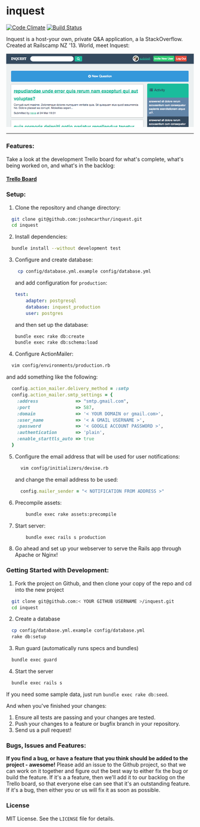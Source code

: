 # inquest

[![Code Climate](https://codeclimate.com/github/joshmcarthur/inquest.png)](https://codeclimate.com/github/joshmcarthur/inquest) [![Build Status](https://travis-ci.org/joshmcarthur/inquest.png)](https://travis-ci.org/joshmcarthur/inquest)


Inquest is a host-your own, private Q&A application, a la StackOverflow. Created at Railscamp NZ '13. World, meet Inquest:


![This is Inquest](doc/preview.png)

---

### Features:

Take a look at the development Trello board for what's complete, what's being worked on, and what's in the backlog:

#### [Trello Board](https://trello.com/board/inquest-development/514f7c67000aa67f660056d8)

### Setup:

1. Clone the repository and change directory:
  ``` bash
    git clone git@github.com:joshmcarthur/inquest.git
    cd inquest
  ```
2. Install dependencies:
  ``` bash
    bundle install --without development test
  ```
3. Configure and create database:
	``` bash
	 cp config/database.yml.example config/database.yml
	```
	
	and add configuration for `production`:
	
	``` yaml
	test:
  		adapter: postgresql
		database: inquest_production
		user: postgres
	```
	
	and then set up the database:
	
	``` bash
	bundle exec rake db:create
	bundle exec rake db:schema:load
	```
  
4. Configure ActionMailer:
  ``` bash
    vim config/environments/production.rb
  ```
  
  and add something like the following:
  ``` ruby
  	config.action_mailer.delivery_method = :smtp
	config.action_mailer.smtp_settings = {
	  :address              => "smtp.gmail.com",
	  :port                 => 587,
 	  :domain               => '< YOUR DOMAIN or gmail.com>',
	  :user_name            => '< A GMAIL USERNAME >',
	  :password             => '< GOOGLE ACCOUNT PASSWORD >',
	  :authentication       => 'plain',
	  :enable_starttls_auto => true  
	}
  ```
  
5. Configure the email address that will be used for user notifications:
	``` bash
	  vim config/initializers/devise.rb
	```
	
	and change the email address to be used:
	``` ruby
	  config.mailer_sender = "< NOTIFICATION FROM ADDRESS >"
	```
	
6. Precompile assets:
	``` bash
		bundle exec rake assets:precompile
	```
	
7. Start server:
	``` bash
		bundle exec rails s production
	```

8. Go ahead and set up your webserver to serve the Rails app through Apache or Nginx!

### Getting Started with Development:


1. Fork the project on Github, and then clone your copy of the repo and cd into the new project
  ``` bash
    git clone git@github.com:< YOUR GITHUB USERNAME >/inquest.git
    cd inquest
  ```

2. Create a database
  ``` bash
    cp config/database.yml.example config/database.yml
    rake db:setup
  ```

3. Run guard (automatically runs specs and bundles)
  ``` bash
    bundle exec guard
  ```
  
4. Start the server
  ``` bash
    bundle exec rails s 
  ```
  
If you need some sample data, just run `bundle exec rake db:seed`.
 
And when you've finished your changes:

1. Ensure all tests are passing and your changes are tested.
2. Push your changes to a feature or bugfix branch in your repository.
3. Send us a pull request!
  
### Bugs, Issues and Features:

**If you find a bug, or have a feature that you think should be added to the project - awesome!** Please add an issue to the Github project, so that we can work on it together and figure out the best way to either fix the bug or build the feature. If it's a a feature, then we'll add it to our backlog on the Trello board, so that everyone else can see that it's an outstanding feature. If it's a bug, then either you or us will fix it as soon as possible.

### License

MIT License. See the `LICENSE` file for details.

